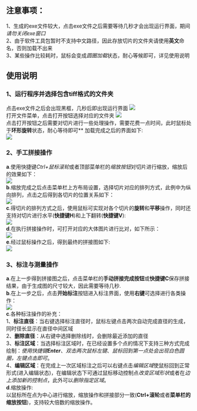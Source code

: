 ## 注意事项：
1、生成的exe文件较大，点击exe文件之后需要等待几秒才会出现运行界面，期间*请勿关闭exe窗口*  
2、由于软件工具包暂时不支持中文路径，因此存放切片的文件夹请使用**英文**命名，否则加载不出来  
3、某些操作比较耗时，鼠标会变成*圆圈加载*状态，耐心等候即可，详见使用说明  

## 使用说明
### 1、运行程序并选择包含tiff格式的文件夹
点击exe文件之后会出现黑框，几秒后即出现运行界面
![](https://github.com/lpw007/ManualStitcher/raw/master/imgs/initial.jpg)  
打开文件菜单，点击打开按钮选择对应的文件夹
![](https://github.com/lpw007/ManualStitcher/raw/master/imgs/openFile.jpg)   
点击打开按钮之后需要对切片进行一些处理操作，需要花费一点时间，此时鼠标处于**环形旋转**状态，耐心等待即可**
加载完成之后的界面如下:  
![](https://github.com/lpw007/ManualStitcher/raw/master/imgs/loadFile.jpg)   
### 2、手工拼接操作
**a**.使用快捷键*Ctrl+鼠标滚轮*或者顶部菜单栏的*缩放按钮*对切片进行缩放，缩放后的效果如下：  
![](https://github.com/lpw007/ManualStitcher/raw/master/imgs/zoomIn.jpg)   
**b**.缩放完成之后点击菜单栏上方布局设置，选择切片对应的排列方式，此例中为纵向排列，点击之后得到各切片的位置关系如下：  
![](https://github.com/lpw007/ManualStitcher/raw/master/imgs/layout.jpg)  
**c**.得切片的排列方式之后，使用鼠标可实现对各个切片的**旋转**和**平移**操作，同时还支持对切片进行水平(**快捷键H**)和上下翻转(**快捷键V**):  
![](https://github.com/lpw007/ManualStitcher/raw/master/imgs/flip.jpg)  
**d**.在执行拼接操作时，可打开对应的大体图片进行比对，如下所示：  
![](https://github.com/lpw007/ManualStitcher/raw/master/imgs/duibi.jpg)  
**e**.经过鼠标操作之后，得到最终的拼接图如下:  
![](https://github.com/lpw007/ManualStitcher/raw/master/imgs/stitched.jpg)  

### 3、标注与测量操作
**a**.在上一步得到拼接图之后，点击菜单栏的**手动拼接完成按钮**或**快捷键C**保存拼接结果，由于生成图的尺寸较大，因此需要等待几秒.  
**b**.在上一步之后，点击**开始标注**按钮进入标注界面，使用**右键**可选择进行各类操作：  
![](https://github.com/lpw007/ManualStitcher/raw/master/imgs/label.jpg)  
**c**.各种标注操作的补充：  
1、**标注直径**：当右键选择标注直径时，鼠标左键点击两次自动完成直径的生成，同时径长显示在直径中间区域  
2、**删除直径**：从右键中选择删除线时，会删除最近添加的直径  
3、**标注区域**：当选择标注区域时，在已经设置多个点的情况下支持三种方式完成绘制：*使用快捷键**Enter***、*双击两次鼠标左键*、*鼠标回到第一点处会出现白色圆圈，左键点击即可*。  
4、**编辑区域**：在完成上一次区域标注之后可以右键点击*编辑区域*使鼠标回到正常形式(进入编辑状态)，在编辑状态下可通过鼠标移动控制点*改变区域形状*或者在*边上添加新的控制点*，此外可以*删除指定区域*。  
**d**.缩放操作:   
以鼠标所在点为中心进行缩放，缩放操作和拼接部分一致(**Ctrl+滚轮**或者**菜单栏的缩放按钮**)，支持较大倍数的缩放操作。



